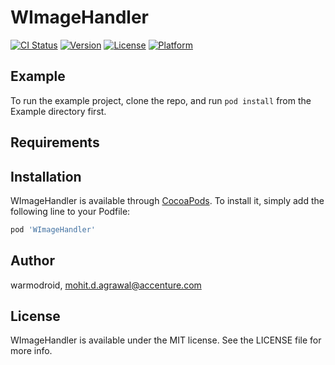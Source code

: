 # WImageHandler

[![CI Status](https://img.shields.io/travis/warmodroid/WImageHandler.svg?style=flat)](https://travis-ci.org/warmodroid/WImageHandler)
[![Version](https://img.shields.io/cocoapods/v/WImageHandler.svg?style=flat)](https://cocoapods.org/pods/WImageHandler)
[![License](https://img.shields.io/cocoapods/l/WImageHandler.svg?style=flat)](https://cocoapods.org/pods/WImageHandler)
[![Platform](https://img.shields.io/cocoapods/p/WImageHandler.svg?style=flat)](https://cocoapods.org/pods/WImageHandler)

## Example

To run the example project, clone the repo, and run `pod install` from the Example directory first.

## Requirements

## Installation

WImageHandler is available through [CocoaPods](https://cocoapods.org). To install
it, simply add the following line to your Podfile:

```ruby
pod 'WImageHandler'
```

## Author

warmodroid, mohit.d.agrawal@accenture.com

## License

WImageHandler is available under the MIT license. See the LICENSE file for more info.
